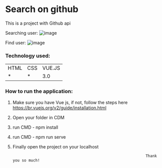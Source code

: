 <h1>Search on github </h1>

This is a project with Github api
   
 Searching user: 
![image](https://user-images.githubusercontent.com/70349830/114604159-f83cc580-9c6e-11eb-89c7-e4dc6ef07148.png)    

Find user:
![image](https://user-images.githubusercontent.com/70349830/114604047-dba08d80-9c6e-11eb-8230-9d09e35f396e.png)


<h3>Technology used:</h3>
<table>
  <tr>
    <td>HTML</td>
    <td>CSS</td>
    <td>VUE.JS</td>
  </tr>
   <tr>
    <td>*</td>
    <td>*</td>
    <td>3.0</td>
  </tr>
  
  
</table>

<h3>How to run the application:</h3>

1) Make sure you have Vue js, if not, follow the steps here https://br.vuejs.org/v2/guide/installation.html
2) Open your folder in CDM
3) run CMD - npm install
4) run CMD - npm run serve
5) Finally open the project on your localhost



                                                                  Thank you so much!
